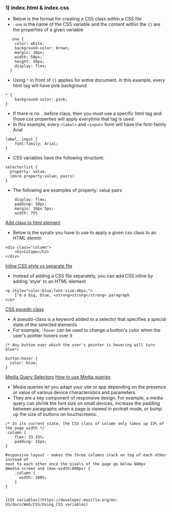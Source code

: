
### 1) index.html & index.css
- Below is the format for creating a CSS class within a CSS file
- `.one` is the name of the CSS variable and the content within the `{}` are the properties of a given variable
```
  .one {
    color: white;
    background-color: brown;
    margin: 10px;
    width: 50px;
    height: 50px;
    display: flex;
  }
```
- Using `*` in front of `{}` applies for entire document. in this example, every html tag will have pink background 
```
* {
    background-color: pink; 
}
```
- If there is no `.` before class, then you must use a specific html tag and those css properties will apply everytime that tag is used
- In this example, every `<label>` and `<input>` form will have the font-family Arial
```
label, input {
    font-family: Arial;
}
```

- CSS variables have the following structure:
```
selectorlist {
  property: value;
  [more property:value; pairs]
}
```
- The following are examples of property: value pairs
```
    display: flex;
    padding: 10px;
    margin: 10px 5px;
    width: 75%
```

[Add class to html element](https://developer.mozilla.org/en-US/docs/Web/CSS/Class_selectors)
- Below is the synatx you have to use to apply a given css class to an HTML elemtn 
```
<div class="column">
    <h2>Column</h2>
</div>
```


[Inline CSS style vs separate file](https://stackoverflow.com/questions/8284365/external-css-vs-inline-style-performance-difference)
- Instead of adding a CSS file separately, you can add CSS inline by adding 'style' to an HTML element 
```
<p style="color:blue;font-size:46px;">
    I'm a big, blue, <strong>strong</strong> paragraph
</p>
```

[CSS psuedo class](https://developer.mozilla.org/en-US/docs/Web/CSS/Pseudo-classes)
- A pseudo-class is a keyword added to a selector that specifies a special state of the selected elements
- For example, `:hover` can be used to change a button's color when the user's pointer hovers over it
```
/* Any button over which the user's pointer is hovering will turn blue*/

button:hover {
  color: blue;
}
```

[Media Query Selectors](https://developer.mozilla.org/en-US/docs/Web/CSS/Media_Queries)
[How to use Media queries](https://developer.mozilla.org/en-US/docs/Web/CSS/@media)
- Media queries let you adapt your site or app depending on the presence or value of various device characteristics and parameters.
- They are a key component of responsive design. For example, a media query can shrink the font size on small devices, increase the padding between paragraphs when a page is viewed in portrait mode, or bump up the size of buttons on touchscreens.

```
/* In its current state, the CSS class of column only takes up 33% of the page width */
.column {
    flex: 33.33%;
    padding: 15px;
}

Responsive layout - makes the three columns stack on top of each other instead of
next to each other once the pixels of the page go below 600px
@media screen and (max-width:600px) {
    .column {
      width: 100%;
    }
}


[CSS variables](https://developer.mozilla.org/en-US/docs/Web/CSS/Using_CSS_variables)

```


